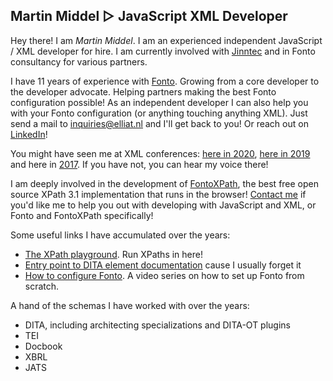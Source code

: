 ## Martin Middel ▻ JavaScript XML Developer

Hey there! I am *Martin Middel*. I am an experienced independent JavaScript / XML developer for
hire. I am currently involved with [Jinntec](jinntec.de) and in Fonto consultancy for various
partners.

I have 11 years of experience with [Fonto](fontoxml.com). Growing from a core developer to the
developer advocate. Helping partners making the best Fonto configuration possible! As an independent
developer I can also help you with your Fonto configuration (or anything touching anything
XML). Just send a mail to [inquiries@elliat.nl](mailto:inquiries@elliat.nl) and I'll get back to
you! Or reach out on [LinkedIn](https://www.linkedin.com/in/martinmiddel/)!

You might have seen me at XML conferences: [here in
2020](https://www.youtube.com/watch?v=8fRoqUG7o70), [here in
2019](https://www.youtube.com/watch?v=SUwjQ3yqPyM) and here in
[2017](https://www.youtube.com/watch?v=aoeADE-9MIg). If you have not, you can hear my voice there!

I am deeply involved in the development of [FontoXPath](https://github.com/fontoxml/fontoxpath), the
best free open source XPath 3.1 implementation that runs in the browser! [Contact
me](https://www.linkedin.com/in/martinmiddel/) if you'd like me to help you out with developing with
JavaScript and XML, or Fonto and FontoXPath specifically!

Some useful links I have accumulated over the years:

* [The XPath playground](https://xpath.playground.fontoxml.com/). Run XPaths in here!
* [Entry point to DITA element documentation](https://docs.oasis-open.org/dita/v1.1/OS/langspec/langref/topic.html) cause I usually forget it
* [How to configure Fonto](https://vimeo.com/932811538/e66da92825). A video series on how to set up Fonto from scratch.

A hand of the schemas I have worked with over the years:

* DITA, including architecting specializations and DITA-OT plugins
* TEI
* Docbook
* XBRL
* JATS
